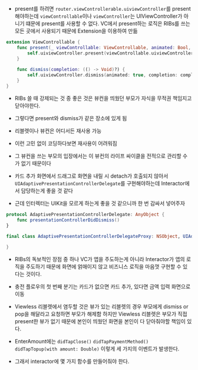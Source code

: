 - present를 하려면 `router.viewControllerable.uiviewController`를 present 해야하는데 `viewControllable`이나 `viewController`는 UIViewController가 아니기 떄문에 present를 사용할 수 없다. VC에서 present하는 로직은 RIBs를 쓰는 모든 곳에서 사용되기 때문에 Extension을 이용하여 만듦
```swift
extension ViewControllable {
    func present(_ viewControllable: ViewControllable, animated: Bool, completion: (() -> Void)?) {
        self.uiviewController.present(viewControllable.uiviewController, animated: true, completion: completion)
    }
    
    func dismiss(completion: (() -> Void)?) {
        self.uiviewController.dismiss(animated: true, completion: completion)
    }
}
```

- RIBs 쓸 때 강제되는 것 중 좋은 것은 뷰컨을 띄웠던 부모가 자식을 무적권 책임지고 닫아야한다.
- 그렇다면 present와 dismiss가 같은 장소에 있게 됨
- 리블렛이나 뷰컨은 어디서든 재사용 가능
- 이런 고민 없이 코딩하다보면 재사용이 어려워짐
- 그 뷰컨을 쓰는 부모의 입장에서는 이 뷰컨의 라이프 싸이클을 전적으로 관리할 수가 없기 때문이다

- 카드 추가 화면에서 드래그로 화면을 내릴 시 detach가 호출되지 않아서 `UIAdaptivePresentationControllerDelegate`를 구현해야하는데 Interactor에서 담당하는게 좋을 것 같다
- 근데 인터렉터는 UIKit을 모르게 하는게 좋을 것 같으니까 한 번 감싸서 넣어주자

```swift
protocol AdaptivePresentationControllerDelegate: AnyObject {
    func presentationControllerDidDismiss()
}

final class AdaptivePresentationControllerDelegateProxy: NSObject, UIAdaptivePresentationControllerDelegate {
    
}
```

- RIBs의 독보적인 장점 중 하나 VC가 앱을 주도하는게 아니라 Interactor가 앱의 로직을 주도하기 때문에 화면에 얽매이지 않고 비즈니스 로직을 마음껏 구현할 수 있다는 것이다.
- 충전 플로우의 첫 번째 분기는 카드가 없으면 카드 추가, 있다면 금액 입력 화면으로 이동

- Viewless 리블렛에서 염두할 것은 뷰가 있는 리블렛의 경우 부모에게 dismiss or pop을 해달라고 요청하면 부모가 해제함 하지만 Viewless 리블렛은 부모가 직접 present한 뷰가 없기 때문에 본인이 띄웠던 화면을 본인이 다 닫아줘야할 책임이 있다.

- EnterAmount에는 `didTapClose()` `didTapPaymentMethod()` `didTapTopup(with amount: Double)` 이렇게 세 가지의 이벤트가 발생한다.
- 그래서 interactor에 몇 가지 함수를 만들어줘야 한다.